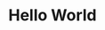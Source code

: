 ---
ee_id: '117'
site: '1'
type: '2'
long_id: 2011-099 Hello World
url: 2011-099-hello-world
title: Hello World
year: '2011'
medium: CNC bent stainless steel with electro-polish finish
commission:
dims: 41 x 7 1/2 x 9 1/2 inches
pitch:
ps:
live_url:
related:
youtube:
imgs: hello-world-2011-099-full-database-Team.jpg
subheading:
display_year: '2011'
download:
add_credit:
add_credits:
related_code: https://github.com/coryarcangel/Desktop-Wireform
layout: things-i-made
---